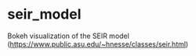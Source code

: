 # seir_model
Bokeh visualization of the SEIR model (https://www.public.asu.edu/~hnesse/classes/seir.html)

